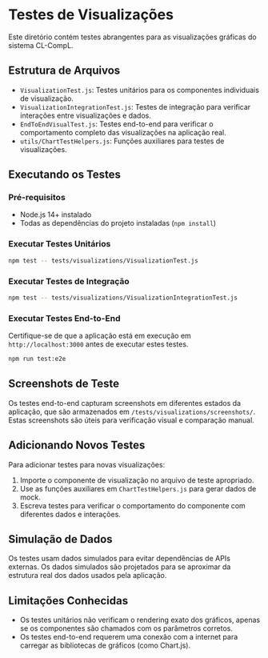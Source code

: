 # Testes de Visualizações

Este diretório contém testes abrangentes para as visualizações gráficas do sistema CL-CompL.

## Estrutura de Arquivos

- `VisualizationTest.js`: Testes unitários para os componentes individuais de visualização.
- `VisualizationIntegrationTest.js`: Testes de integração para verificar interações entre visualizações e dados.
- `EndToEndVisualTest.js`: Testes end-to-end para verificar o comportamento completo das visualizações na aplicação real.
- `utils/ChartTestHelpers.js`: Funções auxiliares para testes de visualizações.

## Executando os Testes

### Pré-requisitos

- Node.js 14+ instalado
- Todas as dependências do projeto instaladas (`npm install`)

### Executar Testes Unitários

```bash
npm test -- tests/visualizations/VisualizationTest.js
```

### Executar Testes de Integração

```bash
npm test -- tests/visualizations/VisualizationIntegrationTest.js
```

### Executar Testes End-to-End

Certifique-se de que a aplicação está em execução em `http://localhost:3000` antes de executar estes testes.

```bash
npm run test:e2e
```

## Screenshots de Teste

Os testes end-to-end capturam screenshots em diferentes estados da aplicação, que são armazenados em `/tests/visualizations/screenshots/`. Estas screenshots são úteis para verificação visual e comparação manual.

## Adicionando Novos Testes

Para adicionar testes para novas visualizações:

1. Importe o componente de visualização no arquivo de teste apropriado.
2. Use as funções auxiliares em `ChartTestHelpers.js` para gerar dados de mock.
3. Escreva testes para verificar o comportamento do componente com diferentes dados e interações.

## Simulação de Dados

Os testes usam dados simulados para evitar dependências de APIs externas. Os dados simulados são projetados para se aproximar da estrutura real dos dados usados pela aplicação.

## Limitações Conhecidas

- Os testes unitários não verificam o rendering exato dos gráficos, apenas se os componentes são chamados com os parâmetros corretos.
- Os testes end-to-end requerem uma conexão com a internet para carregar as bibliotecas de gráficos (como Chart.js).
